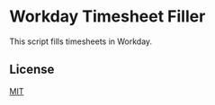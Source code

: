 # Workday Timesheet Filler #

This script fills timesheets in Workday.

## License ##

[MIT](https://choosealicense.com/licenses/mit/)
